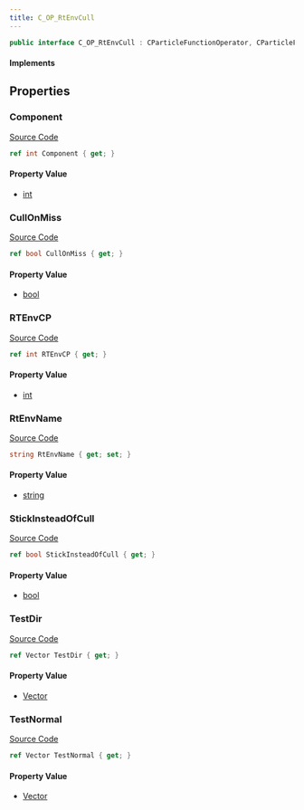 ```yaml
---
title: C_OP_RtEnvCull
---
```


```csharp
public interface C_OP_RtEnvCull : CParticleFunctionOperator, CParticleFunction, ISchemaClass<CParticleFunction>, ISchemaClass<CParticleFunctionOperator>, ISchemaClass<C_OP_RtEnvCull>, ISchemaField, ISchemaClass, INativeHandle
```

#### Implements

## Properties

### Component

[Source Code](https://github.com/swiftly-solution/swiftlys2/blob/main/managed/src/SwiftlyS2.Generated/Schemas/Interfaces/C_OP_RtEnvCull.cs#L29)

```csharp
ref int Component { get; }
```

#### Property Value

- [int](https://learn.microsoft.com/dotnet/api/system.int32)

### CullOnMiss

[Source Code](https://github.com/swiftly-solution/swiftlys2/blob/main/managed/src/SwiftlyS2.Generated/Schemas/Interfaces/C_OP_RtEnvCull.cs#L21)

```csharp
ref bool CullOnMiss { get; }
```

#### Property Value

- [bool](https://learn.microsoft.com/dotnet/api/system.boolean)

### RTEnvCP

[Source Code](https://github.com/swiftly-solution/swiftlys2/blob/main/managed/src/SwiftlyS2.Generated/Schemas/Interfaces/C_OP_RtEnvCull.cs#L27)

```csharp
ref int RTEnvCP { get; }
```

#### Property Value

- [int](https://learn.microsoft.com/dotnet/api/system.int32)

### RtEnvName

[Source Code](https://github.com/swiftly-solution/swiftlys2/blob/main/managed/src/SwiftlyS2.Generated/Schemas/Interfaces/C_OP_RtEnvCull.cs#L25)

```csharp
string RtEnvName { get; set; }
```

#### Property Value

- [string](https://learn.microsoft.com/dotnet/api/system.string)

### StickInsteadOfCull

[Source Code](https://github.com/swiftly-solution/swiftlys2/blob/main/managed/src/SwiftlyS2.Generated/Schemas/Interfaces/C_OP_RtEnvCull.cs#L23)

```csharp
ref bool StickInsteadOfCull { get; }
```

#### Property Value

- [bool](https://learn.microsoft.com/dotnet/api/system.boolean)

### TestDir

[Source Code](https://github.com/swiftly-solution/swiftlys2/blob/main/managed/src/SwiftlyS2.Generated/Schemas/Interfaces/C_OP_RtEnvCull.cs#L17)

```csharp
ref Vector TestDir { get; }
```

#### Property Value

- [Vector](/docs/api/shared/natives/vector)

### TestNormal

[Source Code](https://github.com/swiftly-solution/swiftlys2/blob/main/managed/src/SwiftlyS2.Generated/Schemas/Interfaces/C_OP_RtEnvCull.cs#L19)

```csharp
ref Vector TestNormal { get; }
```

#### Property Value

- [Vector](/docs/api/shared/natives/vector)

